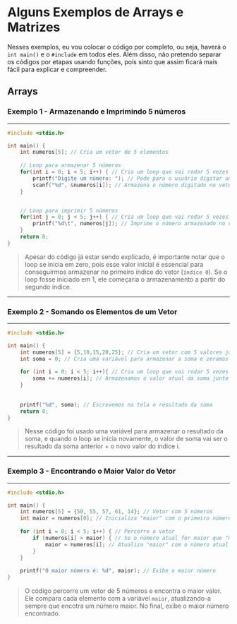 # Alguns Exemplos de Arrays e Matrizes

Nesses exemplos, eu vou colocar o código por completo, ou seja, haverá o `int main()` e o `#include` em todos eles. Além disso, não pretendo separar os códigos por etapas usando funções, pois sinto que assim ficará mais fácil para explicar e compreender.

## Arrays

### Exemplo 1 - Armazenando e Imprimindo 5 números
<hr>

```c
#include <stdio.h>

int main() {
    int numeros[5]; // Cria um vetor de 5 elementos
    
    // Loop para armazenar 5 números
    for(int i = 0; i < 5; i++) { // Cria um loop que vai rodar 5 vezes e começa em zero
        printf("Digite um número: "); // Pede para o usuário digitar um número
        scanf("%d", &numeros[i]); // Armazena o número digitado no vetor
    }


    // Loop para imprimir 5 números
    for(int j = 0; j < 5; j++) { // Cria um loop que vai rodar 5 vezes e começa em zero
        printf("%d\t", numeros[j]); // Imprime o número armazenado no vetor
    }
    return 0;
}
```

> Apesar do código já estar sendo explicado, é importante notar que o loop se inicia em zero, pois esse valor inicial é essencial para conseguirmos armazenar no primeiro índice do vetor (`índice 0`). Se o loop fosse iniciado em 1, ele começaria o armazenamento a partir do segundo índice.
<hr>

### Exemplo 2 - Somando os Elementos de um Vetor
<hr>

```c
#include <stdio.h>

int main() {
    int numeros[5] = {5,10,15,20,25}; // Cria um vetor com 5 valores já definidos
    int soma = 0; // Cria uma variável para armazenar a soma e zeramos o valor dela
    
    for (int i = 0; i < 5; i++){ // Cria um loop que vai rodar 5 vezes e começa em zero
        soma += numeros[i]; // Armazenamos o valor atual da soma junto do valor do indice i
    }
    
    
    printf("%d", soma); // Escrevemos na tela o resultado da soma
    return 0;
}
```

> Nesse código foi usado uma variável para armazenar o resultado da soma, e quando o loop se inicia novamente, o valor de soma vai ser o resultado da soma anterior + o novo valor do indice i.
<hr>

### Exemplo 3 - Encontrando o Maior Valor do Vetor
<hr>

```c
#include <stdio.h>

int main() {
    int numeros[5] = {50, 55, 57, 61, 14}; // Vetor com 5 números
    int maior = numeros[0]; // Inicializa "maior" com o primeiro número do vetor
    
    for (int i = 0; i < 5; i++) { // Percorre o vetor
        if (numeros[i] > maior) { // Se o número atual for maior que "maior"
            maior = numeros[i]; // Atualiza "maior" com o número atual
        }
    }
    
    printf("O maior número é: %d", maior); // Exibe o maior número
}
```

> O código percorre um vetor de 5 números e encontra o maior valor. Ele compara cada elemento com a variável `maior`, atualizando-a sempre que encotra um número maior. No final, exibe o maior número encontrado. 